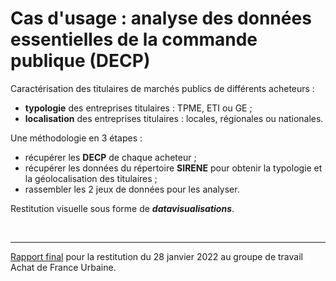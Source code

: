 # Cas d'usage : analyse des données essentielles de la commande publique (DECP)

Caractérisation des titulaires de marchés publics de différents acheteurs : 

- **typologie** des entreprises titulaires : TPME, ETI ou GE ;
- **localisation** des entreprises titulaires : locales, régionales ou nationales.

Une méthodologie en 3 étapes : 

- récupérer les **DECP** de chaque acheteur ; 
- récupérer les données du répertoire **SIRENE** pour obtenir la typologie et la géolocalisation des titulaires ;
- rassembler les 2 jeux de données pour les analyser.

Restitution visuelle sous forme de ***datavisualisations***.

<br>

---

[Rapport final](https://datactivist.coop/cas-dusage_DECP_public/Restitution.html) pour la restitution du 28 janvier 2022 au groupe de travail Achat de France Urbaine. 
